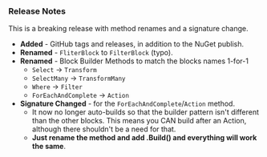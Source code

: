 ### Release Notes
This is a breaking release with method renames and a signature change.

- **Added** - GitHub tags and releases, in addition to the NuGet publish.
- **Renamed** - `FliterBlock` to `FilterBlock` (typo).
- **Renamed** - Block Builder Methods to match the blocks names 1-for-1
	- `Select` -> `Transform`
	- `SelectMany` -> `TransformMany`
	- `Where` -> `Filter`
	- `ForEachAndComplete` -> `Action`
- **Signature Changed** - for the `ForEachAndComplete`/`Action` method. 
	- It now no longer auto-builds so that the builder pattern isn't different than the other blocks. This means you CAN build after an Action, although there shouldn't be a need for that.
	- **Just rename the method and add .Build() and everything will work the same**.